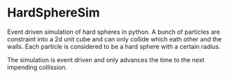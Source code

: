 HardSphereSim
=============

Event driven simulation of hard spheres in python. A bunch of particles are constraint into a 2d unit cube and can only collide which eath other and the walls. Each particle is considered to be a hard sphere with a certain radius. 

The simulation is event driven and only advances the time to the next impending collission.
